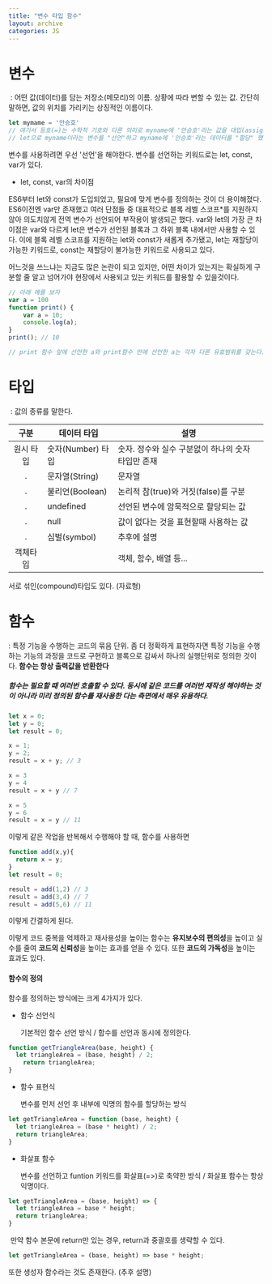 ```yaml
---
title: "변수 타입 함수"
layout: archive
categories: JS
---
```


# 변수

​	: 어떤 값(데이터)를 담는 저장소(메모리)의 이름. 상황에 따라 변할 수 있는 값. 간단히 말하면, 값의 위치를 가리키는 상징적인 이름이다.

```js
let mymame = '안승호'
// 여기서 등호(=)는 수학적 기호와 다른 의미로 myname에 '안승호'라는 값을 대입(assign)하는 것이다.
// let으로 myname이라는 변수를 "선언"하고 myname에 '안승호'라는 데이터를 "할당" 했다고 한다. 
```

변수를 사용하려면 우선 '선언'을 해야한다. 변수를 선언하는 키워드로는 let, const, var가 있다. 

* let, const, var의 차이점

ES6부터 let와 const가 도입되었고, 필요에 맞게 변수를 정의하는 것이 더 용이해졌다. ES6이전엔 var만 존재했고 여러 단점들 중 대표적으로 블록 레벨 스코프*를 지원하지 않아 의도치않게 전역 변수가 선언되어 부작용이 발생되곤 했다. var와 let의 가장 큰 차이점은 var와 다르게 let은 변수가 선언된 블록과 그 하위 블록 내에서만 사용할 수 있다. 이에 블록 레벨 스코프를 지원하는 let와 const가 새롭게 추가됐고, let는 재할당이 가능한 키워드로, const는 재할당이 불가능한 키워드로 사용되고 있다.

어느것을 쓰느냐는 지금도 많은 논란이 되고 있지만, 어떤 차이가 있는지는 확실하게 구분할 줄 알고 넘어가야 현장에서 사용되고 있는 키워드를 활용할 수 있을것이다.

```js
// 아래 예를 보자
var a = 100
function print() {
    var a = 10;
    console.log(a);
}
print(); // 10

// print 함수 앞에 선언한 a와 print함수 안에 선언한 a는 각자 다른 유효범위를 갖는다. 
```





# 타입

​	: 값의 종류를 말한다. 



| **구분**  | 데이터 타입       | 설명                                               |
| :-------: | ----------------- | -------------------------------------------------- |
| 원시 타입 | 숫자(Number) 타입 | 숫자. 정수와 실수 구분없이 하나의 숫자 타입만 존재 |
|     .     | 문자열(String)    | 문자열                                             |
|     .     | 불리언(Boolean)   | 논리적 참(true)와 거짓(false)를 구분               |
|     .     | undefined         | 선언된 변수에 암묵적으로 할당되는 값               |
|     .     | null              | 값이 없다는 것을 표현할때 사용하는 값              |
|     .     | 심벌(symbol)      | 추후에 설명                                        |
| 객체타입  |                   | 객체, 함수, 배열 등...                             |

서로 섞인(compound)타입도 있다. (자료형)



# 함수

 : 특정 기능을 수행하는 코드의 묶음 단위.  좀 더 정확하게 표현하자면 특정 기능을 수행하는 기능의 과정을 코드로 구현하고 블록으로 감싸서 하나의 실행단위로 정의한 것이다. **함수는 항상 출력값을 반환한다**



##### 함수는 필요할 때 여러번 호출할 수 있다. 동시에 같은 코드를 여러번 재작성 해야하는 것이 아니라 미리 정의된 함수를 재사용한 다는 측면에서 매우 유용하다. 

```js
let x = 0;
let y = 0;
let result = 0;

x = 1;
y = 2;
result = x + y; // 3

x = 3
y = 4
result = x + y // 7

x = 5
y = 6
result = x = y // 11
```

이렇게 같은 작업을 반복해서 수행해야 할 때, 함수를 사용하면

```js
function add(x,y){
  return x = y;
}
let result = 0;

result = add(1,2) // 3
result = add(3,4) // 7
result = add(5,6) // 11
```

이렇게 간결하게 된다. 



이렇게 코드 중복을 억제하고 재사용성을 높이는 함수는 **유지보수의 편의성**을 높이고 실수를 줄여 **코드의 신뢰성**을 높이는 효과를 얻을 수 있다. 또한 **코드의 가독성**을 높이는 효과도 있다.





#### 함수의 정의

함수를 정의하는 방식에는 크게 4가지가 있다. 



 - 함수 선언식

   기본적인 함수 선언 방식 / 함수를 선언과 동시에 정의한다.

```jsx
function getTriangleArea(base, height) {
  let triangleArea = (base, height) / 2;
	return triangleArea;
}
```



 - 함수 표현식

   변수를 먼저 선언 후 내부에 익명의 함수를 할당하는 방식

```jsx
let getTriangleArea = function (base, height) {
  let triangleArea = (base * height) / 2;
  return triangleArea;
}
```

 - 화살표 함수

   변수를 선언하고 funtion 키워드를 화살표(=>)로 축약한 방식 / 화살표 함수는 항상 익명이다. 

```jsx
let getTriangleArea = (base, height) => {
  let triangleArea = base * height;
  return triangleArea;
}	
```

​		만약 함수 본문에 return만 있는 경우, return과 중괄호를 생략할 수 있다.

```jsx
let getTriangleArea = (base, height) => base * height;
```

또한 생성자 함수라는 것도 존재한다. (추후 설명)

